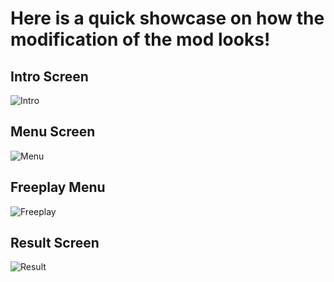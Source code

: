 # Here is a quick showcase on how the modification of the mod looks!

## Intro Screen

![Intro](https://i.imgur.com/rR2OLiz.png)

## Menu Screen

![Menu](https://i.imgur.com/q6bxcTw.png)

## Freeplay Menu

![Freeplay](https://i.imgur.com/l1tnoOr.png)

## Result Screen

![Result](https://i.imgur.com/FEln6Sh.png)
